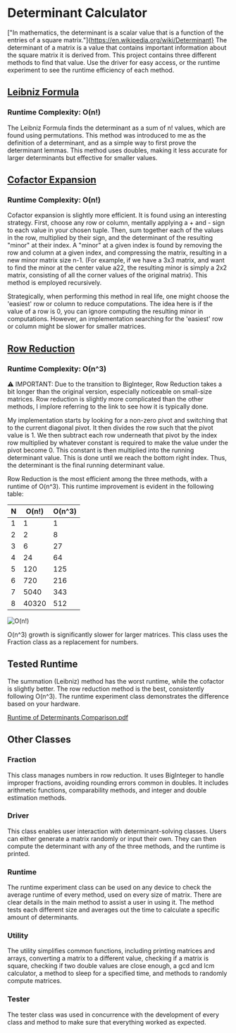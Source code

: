 # Determinant Calculator
["In mathematics, the determinant is a scalar value that is a function of the entries of a square matrix."]{https://en.wikipedia.org/wiki/Determinant}
The determinant of a matrix is a value that contains important information about the square matrix it is derived from. This
project contains three different methods to find that value. Use the driver for easy access, or the runtime experiment to
see the runtime efficiency of each method.

## [Leibniz Formula](https://en.wikipedia.org/wiki/Leibniz_formula_for_determinants)
### Runtime Complexity: O(n!)
The Leibniz Formula finds the determinant as a sum of n! values, which are found using permutations.
This method was introduced to me as the definition of a determinant, and as a simple way to first prove the determinant lemmas.
This method uses doubles, making it less accurate for larger determinants but effective for smaller values.

## [Cofactor Expansion](https://en.wikipedia.org/wiki/Laplace_expansion)
### Runtime Complexity: O(n!)
Cofactor expansion is slightly more efficient.
It is found using an interesting strategy. First, choose any row or column, mentally applying a + and - sign to each value in 
your chosen tuple. Then, sum together each of the values in the row, multiplied by their sign, and the determinant of the resulting "minor" at their index.
A "minor" at a given index is found by removing the row and column at a given index, and compressing the matrix, resulting in a new minor matrix size n-1.
(For example, if we have a 3x3 matrix, and want to find the minor at the center value a22, the resulting minor is simply a 2x2 matrix, consisting of all the corner values of the original matrix).
This method is employed recursively.

Strategically, when performing this method in real life, one might choose the 'easiest' row or column to reduce computations. 
The idea here is if the value of a row is 0, you can ignore computing the resulting minor in computations.
However, an implementation searching for the 'easiest' row or column might be slower for smaller matrices.

## [Row Reduction](https://en.wikipedia.org/wiki/Gaussian_elimination)
### Runtime Complexity: O(n^3)
⚠️ IMPORTANT: Due to the transition to BigInteger, Row Reduction takes a bit longer than the original version, especially noticeable on small-size matrices. 
Row reduction is slightly more complicated than the other methods, I implore referring to the link to see how it is typically done.

My implementation starts by looking for a non-zero pivot and switching that to the current diagonal pivot.
It then divides the row such that the pivot value is 1. We then subtract each row underneath that pivot by the index row multiplied by
whatever constant is required to make the value under the pivot become 0. 
This constant is then multiplied into the running determinant value.
This is done until we reach the bottom right index.
Thus, the determinant is the final running determinant value. 


Row Reduction is the most efficient among the three methods, with a runtime of O(n^3). This runtime improvement is evident in the following table:

  
| N | O(n!)  | O(n^3) |
| --| -------| ------ |
| 1 | 1      | 1      |
| 2 | 2      | 8      |
| 3 | 6      | 27     |
| 4 | 24     | 64     |
| 5 | 120    | 125    |
| 6 | 720    | 216    |
| 7 | 5040   | 343    |
| 8 | 40320  | 512    |

![O(n!)](https://github.com/markstanl/DeterminantCalculator/assets/146277800/cf2d904b-c21d-41be-83b6-8f148f4b1943)

O(n^3) growth is significantly slower for larger matrices. This class uses the Fraction class as a replacement for numbers.


## Tested Runtime  
The summation (Leibniz) method has the worst runtime, while the cofactor is slightly better. The row reduction method is the best, consistently following O(n^3). 
The runtime experiment class demonstrates the difference based on your hardware.

[Runtime of Determinants Comparison.pdf](https://github.com/markstanl/DeterminantCalculator/files/13731475/Runtime.of.Determinants.Comparison.pdf)


## Other Classes
### Fraction
This class manages numbers in row reduction. 
It uses BigInteger to handle improper fractions, avoiding rounding errors common in doubles. 
It includes arithmetic functions, comparability methods, and integer and double estimation methods.

### Driver
This class enables user interaction with determinant-solving classes. 
Users can either generate a matrix randomly or input their own. 
They can then compute the determinant with any of the three methods, and the runtime is printed.

### Runtime
The runtime experiment class can be used on any device to check the average runtime of every method, used on every size of matrix. There are clear
details in the main method to assist a user in using it. The method tests each different size and averages out the time to calculate a specific amount of 
determinants.

### Utility
The utility simplifies common functions, including printing matrices and arrays, converting a matrix to a different value, checking if a matrix is square, checking if two double values are close enough, a gcd and lcm calculator, a method to sleep for a specified time, and methods to randomly compute matrices.
 
### Tester
The tester class was used in concurrence with the development of every class and method to make sure that everything worked as expected.


